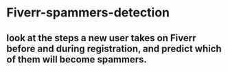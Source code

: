 # Fiverr-spammers-detection
## look at the steps a new user takes on Fiverr before and during registration, and predict which of them will become spammers.

